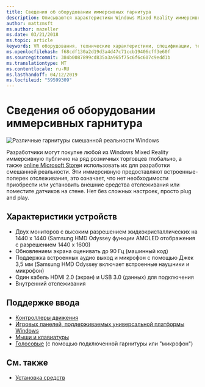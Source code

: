 ```yaml
---
title: Сведения об оборудовании иммерсивных гарнитура
description: Описываются характеристики Windows Mixed Reality иммерсивную, предоставляя VR с поперек отслеживания (внешних Настройка не требуется).
author: mattzmsft
ms.author: mazeller
ms.date: 03/21/2018
ms.topic: article
keywords: VR оборудования, технические характеристики, спецификации, технический, датчики, оптика, отображение
ms.openlocfilehash: f68cdf130a2d19d3a4d47c71ccb19406cff3e60f
ms.sourcegitcommit: 384b0087899cd835a3a965f75c6f6c607c9edd1b
ms.translationtype: MT
ms.contentlocale: ru-RU
ms.lasthandoff: 04/12/2019
ms.locfileid: "59599309"
---
```

# <a name="immersive-headset-hardware-details"></a>Сведения об оборудовании иммерсивных гарнитура

![Различные гарнитуры смешанной реальности Windows](images/MR-headsets.png)

Разработчики могут покупке любой из Windows Mixed Reality иммерсивную публично на ряд розничных торговцев глобально, а также [online Microsoft Store](https://www.microsoft.com/store/collections/VRandMixedrealityheadsets)и использовать их для разработки смешанной реальности. Эти иммерсивную предоставляют встроенные-поперек отслеживания, это означает, что нет необходимости приобрести или установить внешние средства отслеживания или поместите датчиков на стене. Нет без сложных настроек, просто plug and play.

## <a name="device-specifications"></a>Характеристики устройств
* Двух мониторов с высоким разрешением жидкокристаллических на 1440 x 1440 (Samsung HMD Odyssey функции AMOLED отображения с разрешением 1440 x 1600)
* Обновлением экрана оценивать до 90 Гц (машинный код)
* Поддержка встроенных аудио выход и микрофон с помощью Джек 3,5 мм (Samsung HMD Odyssey включает встроенные наушники и микрофон)
* Один кабель HDMI 2.0 (экран) и USB 3.0 (данных) для подключения
* Внутренний отслеживания

## <a name="input-support"></a>Поддержке ввода
* [Контроллеры движения](motion-controllers.md)
* [Игровых панелей, поддерживаемых универсальной платформы Windows](hardware-accessories.md)
* [Мыши и клавиатуры](hardware-accessories.md)
* [Голосовые](voice-input.md) (с помощью подключенной гарнитуры или "микрофон")

## <a name="see-also"></a>См. также
* [Установка средств](install-the-tools.md)
